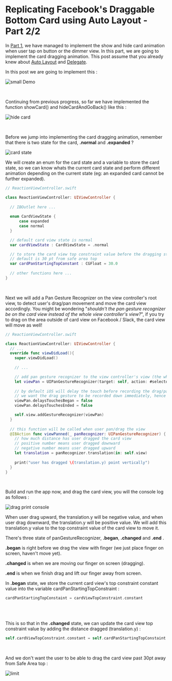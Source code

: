 # Replicating Facebook's Draggable Bottom Card using Auto Layout - Part 2/2



In [Part 1](https://fluffy.es/facebook-draggable-bottom-card-modal-1/), we have managed to implement the show and hide card animation when user tap on button or the dimmer view. In this part, we are going to implement the card dragging animation. This post assume that you already knew about [Auto Layout](https://autolayout.fluffy.es/) and [Delegate](https://fluffy.es/eli-5-delegate/).



In this post we are going to implement this : 

![small Demo](https://iosimage.s3.amazonaws.com/2019/62-bottom-card/smallDemo.gif)

<br>

Continuing from previous progress, so far we have implemented the function showCard() and hideCardAndGoBack() like this : 

![hide card](https://iosimage.s3.amazonaws.com/2019/62-bottom-card/showHideCard.gif)

<br>

Before we jump into implementing the card dragging animation, remember that there is two state for the card, **.normal** and **.expanded** ? 

![card state](https://iosimage.s3.amazonaws.com/2019/63-bottom-card-2/cardstate.png)



We will create an enum for the card state and a variable to store the card state, so we can know whats the current card state and perform different animation depending on the current state (eg: an expanded card cannot be further expanded).



```swift
// ReactionViewController.swift

class ReactionViewController: UIViewController {
  
  // IBOutlet here ...
  
  enum CardViewState {
      case expanded
      case normal
  }

  // default card view state is normal
  var cardViewState : CardViewState = .normal

  // to store the card view top constraint value before the dragging start
  // default is 30 pt from safe area top
  var cardPanStartingTopConstant : CGFloat = 30.0
  
  // other functions here ...
}
```

<br>



Next we will add a Pan Gesture Recognizer on the view controller's root view, to detect user's drag/pan movement and move the card view accordingly. You might be wondering "*shouldn't the pan gesture recognizer be on the card view instead of the whole view controller's view?*", if you try to drag on the area outside of card view on Facebook / Slack, the card view will move as well! 



```swift
// ReactionViewController.swift

class ReactionViewController: UIViewController {
  // ...
  override func viewDidLoad(){
    super.viewDidLoad()
  
    // ...

    // add pan gesture recognizer to the view controller's view (the whole screen)
    let viewPan = UIPanGestureRecognizer(target: self, action: #selector(viewPanned(_:)))
    
    // by default iOS will delay the touch before recording the drag/pan information
    // we want the drag gesture to be recorded down immediately, hence setting no delay
    viewPan.delaysTouchesBegan = false
    viewPan.delaysTouchesEnded = false

    self.view.addGestureRecognizer(viewPan)
  }
  
  // this function will be called when user pan/drag the view
  @IBAction func viewPanned(_ panRecognizer: UIPanGestureRecognizer) {
    // how much distance has user dragged the card view
    // positive number means user dragged downward
    // negative number means user dragged upward
    let translation = panRecognizer.translation(in: self.view)
    
    print("user has dragged \(translation.y) point vertically")
  }
}
```

<br>



Build and run the app now, and drag the card view, you will the console log as follows : 

![drag print console](https://iosimage.s3.amazonaws.com/2019/63-bottom-card-2/dragPrint.gif)



When user drag upward, the translation.y will be negative value, and when user drag downward, the translation.y will be positive value. We will add this translation.y value to the top constraint value of the card view to move it.



There's three state of panGestureRecognizer, **.began**, **.changed** and **.end** .

**.began** is right before we drag the view with finger (we just place finger on screen, haven't move yet).

**.changed** is when we are moving our finger on screen (dragging).

**.end** is when we finish drag and lift our finger away from screen.



In **.began** state, we store the current card view's top constraint constant value into the variable cardPanStartingTopConstraint : 

```swift
cardPanStartingTopConstaint = cardViewTopConstraint.constant
```

<br><br>

This is so that in the **.changed** state, we can update the card view top constraint value by adding the distance dragged (translation.y) :

```swift
self.cardViewTopConstraint.constant = self.cardPanStartingTopConstaint + translation.y
```

<br>

And we don't want the user to be able to drag the card view past 30pt away from Safe Area top : 

![limit](https://iosimage.s3.amazonaws.com/2019/63-bottom-card-2/maxDrag.png)










